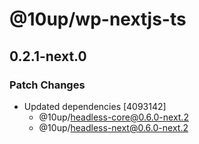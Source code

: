# @10up/wp-nextjs-ts

## 0.2.1-next.0

### Patch Changes

- Updated dependencies [4093142]
  - @10up/headless-core@0.6.0-next.2
  - @10up/headless-next@0.6.0-next.2
